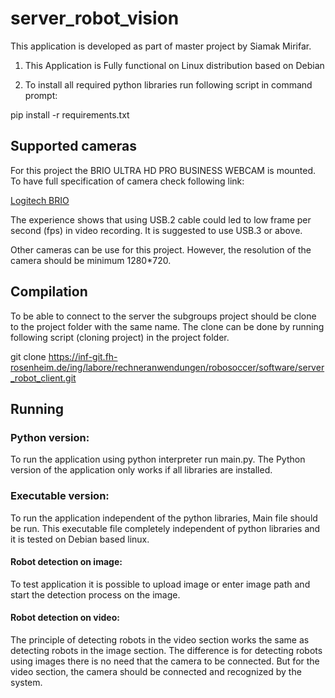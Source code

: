 # server_robot_vision

This application is developed as part of master project by Siamak Mirifar.

1. This Application is Fully functional on Linux distribution based on Debian

2. To install all required python libraries run following script in command prompt:

pip install -r requirements.txt

## Supported cameras

For this project the BRIO ULTRA HD PRO BUSINESS WEBCAM is mounted.
To have full  specification of camera check following link:

[Logitech BRIO](https://www.logitech.com/content/dam/logitech/vc/en_hk/pdf/Brio-Datasheet.pdf)

The experience shows that using USB.2 cable could led to low frame per second (fps) in video recording. It is suggested to use USB.3 or above.

Other cameras can be use for this project. However, the resolution of the camera should be minimum 1280*720.

## Compilation

To be able to connect to the server the subgroups project should be clone to the project folder with the same name. The clone can be done by running following script (cloning project) in the project folder.

git clone https://inf-git.fh-rosenheim.de/ing/labore/rechneranwendungen/robosoccer/software/server_robot_client.git

## Running

### Python version:
To run the application using python interpreter run main.py. The Python version of the application only works if all libraries are installed.

### Executable version:

To run the application independent of the python libraries, Main file should be run. This executable file completely independent of python libraries and it is tested on Debian based linux.

#### Robot detection on image:
To test application it is possible to upload image or enter image path and start the detection process on the image.

#### Robot detection on video:
The principle of detecting robots in the video section works the same as detecting robots in the image section. The difference is for detecting robots using images there is no need that the camera to be connected. But for the video section, the camera should be connected and recognized by the system.

